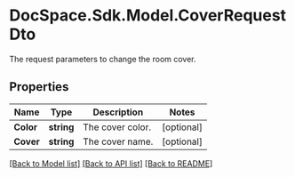 # DocSpace.Sdk.Model.CoverRequestDto
The request parameters to change the room cover.

## Properties

Name | Type | Description | Notes
------------ | ------------- | ------------- | -------------
**Color** | **string** | The cover color. | [optional] 
**Cover** | **string** | The cover name. | [optional] 

[[Back to Model list]](../README.md#documentation-for-models) [[Back to API list]](../README.md#documentation-for-api-endpoints) [[Back to README]](../README.md)

